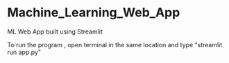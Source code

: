 # Machine_Learning_Web_App
ML Web App built using Streamlit

To run the program , open terminal in the same location and type "streamlit run app.py"
